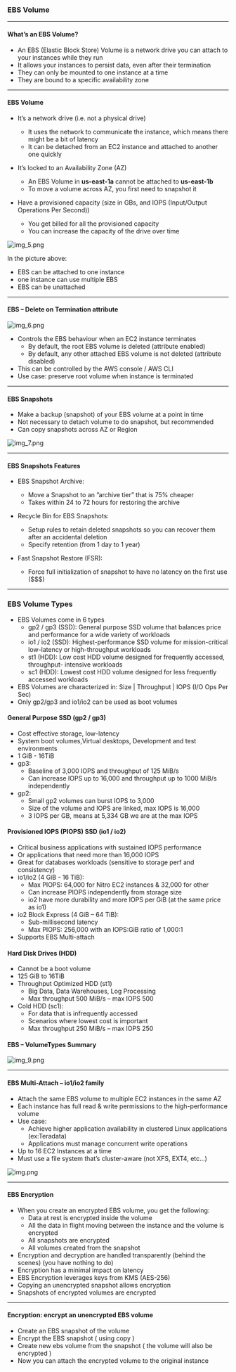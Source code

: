 ### EBS Volume

---

#### What’s an EBS Volume?

- An EBS (Elastic Block Store) Volume is a network drive you can attach to your instances while they run
- It allows your instances to persist data, even after their termination
- They can only be mounted to one instance at a time
- They are bound to a specific availability zone

---

#### EBS Volume

- It’s a network drive (i.e. not a physical drive)
    - It uses the network to communicate the instance, which means there might be a bit of latency
    - It can be detached from an EC2 instance and attached to another one quickly

- It’s locked to an Availability Zone (AZ)
    - An EBS Volume in **us-east-1a** cannot be attached to **us-east-1b**
    - To move a volume across AZ, you first need to snapshot it

- Have a provisioned capacity (size in GBs, and IOPS (Input/Output Operations Per Second))
    - You get billed for all the provisioned capacity
    - You can increase the capacity of the drive over time

![img_5.png](../img/img_8.png)

In the picture above:
- EBS can be attached to one instance
- one instance can use multiple EBS
- EBS can be unattached

---

#### EBS – Delete on Termination attribute

![img_6.png](../img/img_9.png)

- Controls the EBS behaviour when an EC2 instance terminates
    - By default, the root EBS volume is deleted (attribute enabled)
    - By default, any other attached EBS volume is not deleted (attribute disabled)
- This can be controlled by the AWS console / AWS CLI
- Use case: preserve root volume when instance is terminated

---

#### EBS Snapshots

- Make a backup (snapshot) of your EBS volume at a point in time
- Not necessary to detach volume to do snapshot, but recommended
- Can copy snapshots across AZ or Region

![img_7.png](../img/img_10.png)

--- 

#### EBS Snapshots Features

- EBS Snapshot Archive:
    - Move a Snapshot to an ”archive tier” that is 75% cheaper
    - Takes within 24 to 72 hours for restoring the archive

- Recycle Bin for EBS Snapshots:
    - Setup rules to retain deleted snapshots so you can recover them after an accidental deletion
    - Specify retention (from 1 day to 1 year)

- Fast Snapshot Restore (FSR):
    - Force full initialization of snapshot to have no latency on the first use ($$$)

---

### EBS Volume Types

- EBS Volumes come in 6 types
  - gp2 / gp3 (SSD): General purpose SSD volume that balances price and performance for a wide variety of workloads
  - io1 / io2 (SSD): Highest-performance SSD volume for mission-critical low-latency or high-throughput workloads
  - st1 (HDD): Low cost HDD volume designed for frequently accessed, throughput- intensive workloads
  - sc1 (HDD): Lowest cost HDD volume designed for less frequently accessed workloads
- EBS Volumes are characterized in: Size | Throughput | IOPS (I/O Ops Per Sec)
- Only gp2/gp3 and io1/io2 can be used as boot volumes

#### General Purpose SSD (gp2 / gp3)

- Cost effective storage, low-latency
- System boot volumes,Virtual desktops, Development and test environments
- 1 GiB - 16TiB
- gp3:
  - Baseline of 3,000 IOPS and throughput of 125 MiB/s
  - Can increase IOPS up to 16,000 and throughput up to 1000 MiB/s independently
- gp2:
  - Small gp2 volumes can burst IOPS to 3,000
  - Size of the volume and IOPS are linked, max IOPS is 16,000
  - 3 IOPS per GB, means at 5,334 GB we are at the max IOPS

#### Provisioned IOPS (PIOPS) SSD (io1 / io2)

- Critical business applications with sustained IOPS performance
- Or applications that need more than 16,000 IOPS
- Great for databases workloads (sensitive to storage perf and consistency)
- io1/io2 (4 GiB - 16 TiB):
  - Max PIOPS: 64,000 for Nitro EC2 instances & 32,000 for other
  - Can increase PIOPS independently from storage size
  - io2 have more durability and more IOPS per GiB (at the same price as io1)
- io2 Block Express (4 GiB – 64 TiB):
  - Sub-millisecond latency
  - Max PIOPS: 256,000 with an IOPS:GiB ratio of 1,000:1
- Supports EBS Multi-attach

#### Hard Disk Drives (HDD)

- Cannot be a boot volume
- 125 GiB to 16TiB
- Throughput Optimized HDD (st1)
  - Big Data, Data Warehouses, Log Processing
  - Max throughput 500 MiB/s – max IOPS 500
- Cold HDD (sc1):
  - For data that is infrequently accessed
  - Scenarios where lowest cost is important
  - Max throughput 250 MiB/s – max IOPS 250

#### EBS – VolumeTypes Summary

![img_9.png](../img/img_12.png)

---

#### EBS Multi-Attach – io1/io2 family

- Attach the same EBS volume to multiple EC2 instances in the same AZ
- Each instance has full read & write permissions to the high-performance volume
- Use case:
  - Achieve higher application availability in clustered Linux applications (ex:Teradata)
  - Applications must manage concurrent write operations
- Up to 16 EC2 Instances at a time
- Must use a file system that’s cluster-aware (not XFS, EXT4, etc...)

![img.png](../img/img_13.png)

---

#### EBS Encryption

- When you create an encrypted EBS volume, you get the following:
  - Data at rest is encrypted inside the volume
  - All the data in flight moving between the instance and the volume is encrypted
  - All snapshots are encrypted
  - All volumes created from the snapshot
- Encryption and decryption are handled transparently (behind the scenes) (you have nothing to do)
- Encryption has a minimal impact on latency
- EBS Encryption leverages keys from KMS (AES-256)
- Copying an unencrypted snapshot allows encryption
- Snapshots of encrypted volumes are encrypted

---

#### Encryption: encrypt an unencrypted EBS volume

- Create an EBS snapshot of the volume
- Encrypt the EBS snapshot ( using copy )
- Create new ebs volume from the snapshot ( the volume will also be encrypted )
- Now you can attach the encrypted volume to the original instance